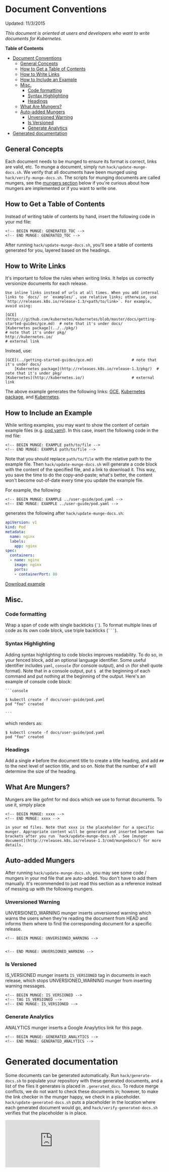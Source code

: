 <!-- BEGIN MUNGE: UNVERSIONED_WARNING -->


<!-- END MUNGE: UNVERSIONED_WARNING -->

# Document Conventions

Updated: 11/3/2015

*This document is oriented at users and developers who want to write documents for Kubernetes.*

**Table of Contents**
<!-- BEGIN MUNGE: GENERATED_TOC -->

- [Document Conventions](#document-conventions)
  - [General Concepts](#general-concepts)
  - [How to Get a Table of Contents](#how-to-get-a-table-of-contents)
  - [How to Write Links](#how-to-write-links)
  - [How to Include an Example](#how-to-include-an-example)
  - [Misc.](#misc)
    - [Code formatting](#code-formatting)
    - [Syntax Highlighting](#syntax-highlighting)
    - [Headings](#headings)
  - [What Are Mungers?](#what-are-mungers)
  - [Auto-added Mungers](#auto-added-mungers)
    - [Unversioned Warning](#unversioned-warning)
    - [Is Versioned](#is-versioned)
    - [Generate Analytics](#generate-analytics)
- [Generated documentation](#generated-documentation)

<!-- END MUNGE: GENERATED_TOC -->

## General Concepts

Each document needs to be munged to ensure its format is correct, links are valid, etc. To munge a document, simply run `hack/update-munge-docs.sh`. We verify that all documents have been munged using `hack/verify-munge-docs.sh`. The scripts for munging documents are called mungers, see the [mungers section](#what-are-mungers) below if you're curious about how mungers are implemented or if you want to write one.

## How to Get a Table of Contents

Instead of writing table of contents by hand, insert the following code in your md file:

```
<!-- BEGIN MUNGE: GENERATED_TOC -->
<!-- END MUNGE: GENERATED_TOC -->
```

After running `hack/update-munge-docs.sh`, you'll see a table of contents generated for you, layered based on the headings.

## How to Write Links

It's important to follow the rules when writing links. It helps us correctly versionize documents for each release.

    Use inline links instead of urls at all times. When you add internal links to `docs/` or `examples/`, use relative links; otherwise, use `http://releases.k8s.io/release-1.3/<path/to/link>`. For example, avoid using:

```
[GCE](https://github.com/kubernetes/kubernetes/blob/master/docs/getting-started-guides/gce.md)  # note that it's under docs/
[Kubernetes package](../../pkg/)                                                                # note that it's under pkg/
http://kubernetes.io/                                                                           # external link
```

Instead, use:

```
[GCE](../getting-started-guides/gce.md)                 # note that it's under docs/
    [Kubernetes package](http://releases.k8s.io/release-1.3/pkg/)  # note that it's under pkg/
[Kubernetes](http://kubernetes.io/)                     # external link
```

The above example generates the following links: [GCE](../getting-started-guides/gce.md), [Kubernetes package](http://releases.k8s.io/release-1.3/pkg/), and [Kubernetes](http://kubernetes.io/).

## How to Include an Example

While writing examples, you may want to show the content of certain example files (e.g. [pod.yaml](../user-guide/pod.yaml)). In this case, insert the following code in the md file:

```
<!-- BEGIN MUNGE: EXAMPLE path/to/file -->
<!-- END MUNGE: EXAMPLE path/to/file -->
```

Note that you should replace `path/to/file` with the relative path to the example file. Then `hack/update-munge-docs.sh` will generate a code block with the content of the specified file, and a link to download it. This way, you save the time to do the copy-and-paste; what's better, the content won't become out-of-date every time you update the example file.

For example, the following:

```
<!-- BEGIN MUNGE: EXAMPLE ../user-guide/pod.yaml -->
<!-- END MUNGE: EXAMPLE ../user-guide/pod.yaml -->
```

generates the following after `hack/update-munge-docs.sh`:

<!-- BEGIN MUNGE: EXAMPLE ../user-guide/pod.yaml -->

```yaml
apiVersion: v1
kind: Pod
metadata:
  name: nginx
  labels:
    app: nginx
spec:
  containers:
  - name: nginx
    image: nginx
    ports:
    - containerPort: 80
```

[Download example](../user-guide/pod.yaml?raw=true)
<!-- END MUNGE: EXAMPLE ../user-guide/pod.yaml -->

## Misc.

### Code formatting

Wrap a span of code with single backticks (`` ` ``). To format multiple lines of code as its own code block, use triple backticks (```` ``` ````).

### Syntax Highlighting

Adding syntax highlighting to code blocks improves readability. To do so, in your fenced block, add an optional language identifier. Some useful identifier includes `yaml`, `console` (for console output), and `sh` (for shell quote format). Note that in a console output, put `$ ` at the beginning of each command and put nothing at the beginning of the output. Here's an example of console code block:

```
```console

$ kubectl create -f docs/user-guide/pod.yaml
pod "foo" created

```　
```

which renders as:

```console
$ kubectl create -f docs/user-guide/pod.yaml
pod "foo" created
```

### Headings

Add a single `#` before the document title to create a title heading, and add `##` to the next level of section title, and so on. Note that the number of `#` will determine the size of the heading.

## What Are Mungers?

Mungers are like gofmt for md docs which we use to format documents. To use it, simply place

```
<!-- BEGIN MUNGE: xxxx -->
<!-- END MUNGE: xxxx -->
```

    in your md files. Note that xxxx is the placeholder for a specific munger. Appropriate content will be generated and inserted between two brackets after you run `hack/update-munge-docs.sh`. See [munger document](http://releases.k8s.io/release-1.3/cmd/mungedocs/) for more details.

## Auto-added Mungers

After running `hack/update-munge-docs.sh`, you may see some code / mungers in your md file that are auto-added. You don't have to add them manually. It's recommended to just read this section as a reference instead of messing up with the following mungers.

### Unversioned Warning

UNVERSIONED_WARNING munger inserts unversioned warning which warns the users when they're reading the document from HEAD and informs them where to find the corresponding document for a specific release.

```
<!-- BEGIN MUNGE: UNVERSIONED_WARNING -->


<!-- END MUNGE: UNVERSIONED_WARNING -->
```

### Is Versioned

IS_VERSIONED munger inserts `IS_VERSIONED` tag in documents in each release, which stops UNVERSIONED_WARNING munger from inserting warning messages.

```
<!-- BEGIN MUNGE: IS_VERSIONED -->
<!-- TAG IS_VERSIONED -->
<!-- END MUNGE: IS_VERSIONED -->
```

### Generate Analytics

ANALYTICS munger inserts a Google Anaylytics link for this page.

```
<!-- BEGIN MUNGE: GENERATED_ANALYTICS -->
<!-- END MUNGE: GENERATED_ANALYTICS -->
```

# Generated documentation

Some documents can be generated automatically. Run `hack/generate-docs.sh` to
populate your repository with these generated documents, and a list of the files
it generates is placed in `.generated_docs`. To reduce merge conflicts, we do
not want to check these documents in; however, to make the link checker in the
munger happy, we check in a placeholder. `hack/update-generated-docs.sh` puts a
placeholder in the location where each generated document would go, and
`hack/verify-generated-docs.sh` verifies that the placeholder is in place.


<!-- BEGIN MUNGE: GENERATED_ANALYTICS -->
[![Analytics](https://kubernetes-site.appspot.com/UA-36037335-10/GitHub/docs/devel/how-to-doc.md?pixel)]()
<!-- END MUNGE: GENERATED_ANALYTICS -->
